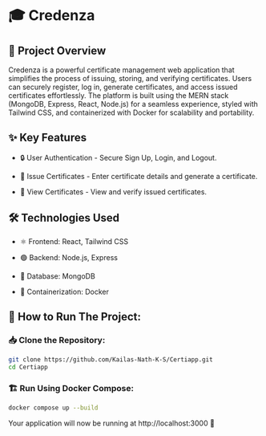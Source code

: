 # 🎓 Credenza
## 📌 Project Overview
Credenza is a powerful certificate management web application that simplifies the process of issuing, storing, and verifying certificates. Users can securely register, log in, generate certificates, and access issued certificates effortlessly. The platform is built using the MERN stack (MongoDB, Express, React, Node.js) for a seamless experience, styled with Tailwind CSS, and containerized with Docker for scalability and portability.

## ✨ Key Features
- 🔒 User Authentication - Secure Sign Up, Login, and Logout.

- 🏅 Issue Certificates - Enter certificate details and generate a certificate.

- 📜 View Certificates - View and verify issued certificates.

## 🛠️ Technologies Used
- ⚛️ Frontend: React, Tailwind CSS

- 🟢 Backend: Node.js, Express

- 🍃 Database: MongoDB

- 🐳 Containerization: Docker
## 🚀 How to Run The Project:

### 📥 Clone the Repository:

```sh
git clone https://github.com/Kailas-Nath-K-S/Certiapp.git
cd Certiapp
```

### 🏗️ Run Using Docker Compose:

```sh
docker compose up --build
```

Your application will now be running at http://localhost:3000 🎉

